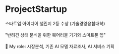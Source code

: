# ProjectStartup
스타트업 아이디어 챌린지 2등 수상 (기술경영융합대학)
</br></br>
"반려견 상태 분석을 위한 웨어러블 기기와 스마트폰 앱"
</br></br>
👋 My role: 시장분석, 기존 AI 모델 자료조사, AI 서비스 기획
